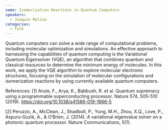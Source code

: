 ```yaml
---
name: Isomerization Reactions in Quantum Computers
speakers:
  - Joaquín Molina
categories:
  - Talk
---
```

Quantum computers can solve a wide range of computational problems, including
molecular optimization and simulations. An effective approach to harnessing the
capabilities of quantum computing is the Variational Quantum Eigensolver (VQE), an
algorithm that combines quantum and classical resources to determine the minimum
energy of molecules. In this work, we apply the VQE algorithm to explore molecular
electronic structures, focusing on the simulation of molecular configurations and
isomerization reactions by using currently available quantum computers.

References:
[1] Arute, F., Arya, K., Babbush, R. et al. Quantum supremacy using a programmable
superconducting processor. Nature 574, 505–510 (2019).
https://doi.org/10.1038/s41586-019-1666-5

[2] Peruzzo, A., McClean, J., Shadbolt, P., Yung, M.H., Zhou, X.Q., Love, P.,
Aspuru-Guzik, A., & O’Brien, J. (2014). A variational eigenvalue solver on a
photonic quantum processor. Nature Communications, 5(1).